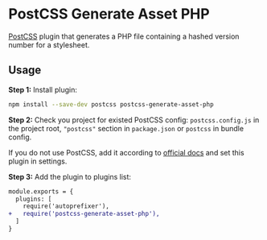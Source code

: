 # PostCSS Generate Asset PHP

[PostCSS] plugin that generates a PHP file containing a hashed version number for a stylesheet.

[PostCSS]: https://github.com/postcss/postcss

## Usage

**Step 1:** Install plugin:

```sh
npm install --save-dev postcss postcss-generate-asset-php
```

**Step 2:** Check you project for existed PostCSS config: `postcss.config.js`
in the project root, `"postcss"` section in `package.json`
or `postcss` in bundle config.

If you do not use PostCSS, add it according to [official docs]
and set this plugin in settings.

**Step 3:** Add the plugin to plugins list:

```diff
module.exports = {
  plugins: [
    require('autoprefixer'),
+	require('postcss-generate-asset-php'),
  ]
}
```

[official docs]: https://github.com/postcss/postcss#usage
